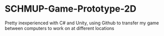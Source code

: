 # SCHMUP-Game-Prototype-2D
Pretty inexperienced with C# and Unity, using Github to transfer my game between computers to work on at different locations 
